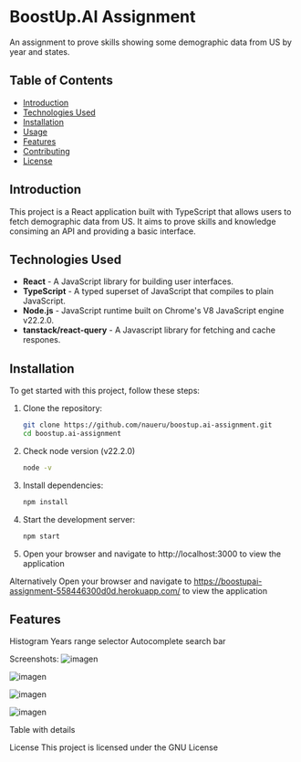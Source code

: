 # BoostUp.AI Assignment

An assignment to prove skills showing some demographic data from US by year and states.

## Table of Contents

- [Introduction](#introduction)
- [Technologies Used](#technologies-used)
- [Installation](#installation)
- [Usage](#usage)
- [Features](#features)
- [Contributing](#contributing)
- [License](#license)

## Introduction

This project is a React application built with TypeScript that allows users to fetch demographic data from US. It aims to prove skills and knowledge consiming an API and providing a basic interface.

## Technologies Used

- **React** - A JavaScript library for building user interfaces.
- **TypeScript** - A typed superset of JavaScript that compiles to plain JavaScript.
- **Node.js** - JavaScript runtime built on Chrome's V8 JavaScript engine v22.2.0.
- **tanstack/react-query** - A Javascript library for fetching and cache respones.

## Installation

To get started with this project, follow these steps:

1. Clone the repository:

   ```bash
   git clone https://github.com/naueru/boostup.ai-assignment.git
   cd boostup.ai-assignment

   ```

2. Check node version (v22.2.0)

   ```bash
   node -v
   ```

4. Install dependencies:

   ```bash
   npm install
   ```

6. Start the development server:

   ```bash
   npm start
   ```

8. Open your browser and navigate to http://localhost:3000 to view the application


Alternatively Open your browser and navigate to https://boostupai-assignment-558446300d0d.herokuapp.com/ to view the application


## Features

Histogram
Years range selector
Autocomplete search bar

Screenshots:
![imagen](https://github.com/user-attachments/assets/2cce0705-5690-4d1b-a31f-75eec3b83f23)

![imagen](https://github.com/user-attachments/assets/ab290c96-26a5-49ed-bf6c-e2d63cca1792)

![imagen](https://github.com/user-attachments/assets/f618beda-d3b6-42b8-b41d-ccd5259604a5)

![imagen](https://github.com/user-attachments/assets/22ef4b50-505f-4be9-b2a8-7612b26eb5e9)




Table with details

License
This project is licensed under the GNU License
